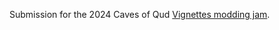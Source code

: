 Submission for the 2024 Caves of Qud [Vignettes modding
jam](https://itch.io/jam/caves-of-qud-modding-jam-2).
